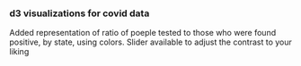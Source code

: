 ### d3 visualizations for covid data

Added representation of ratio of poeple tested to those who were found positive, by state, using colors. Slider available to adjust the contrast to your liking
